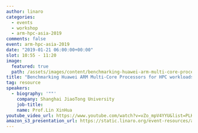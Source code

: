 ```yaml
---
author: linaro
categories:
  - events
  - workshop
  - arm-hpc-asia-2019
comments: false
event: arm-hpc-asia-2019
date: "2019-01-21 06:00:00+00:00"
slot: 10:55	- 11:20
image:
  featured: true
  path: /assets/images/content/benchmarking-huawei-arm-multi-core-processors-for-hpc-workloads.jpg
title: "Benchmarking Huawei ARM Multi-Core Processors for HPC workloads"
tag: resource
speakers:
  - biography: '""'
    company: Shanghai JiaoTong University
    job-title:
    name: Prof.Lin XinHua
youtube_video_url: https://www.youtube.com/watch?v=vZo_mpV4YYU&list=PLKZSArYQptsPLGSEUycUowh9oy8WF_epV&index=9&t=0s
amazon_s3_presentation_url: https://static.linaro.org/event-resources/arm-hpc-2019/slides/BenchmarkingHuaweiARMMulti-CoreProcessorsforHPCworkloads6.pdf
---
```

